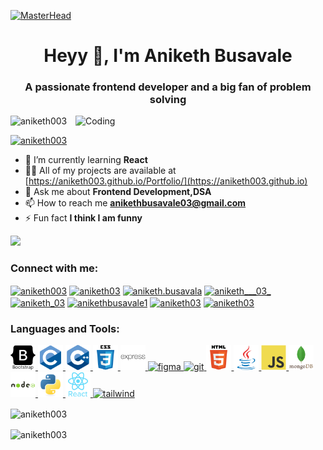 [![MasterHead](https://www.lenny76.com/wp-content/uploads/2018/03/hello-world.jpg)](https://aniketh003.github.io/Portfolio/)
<h1 align="center">Heyy 👋, I'm Aniketh Busavale</h1>
<h3 align="center">
  A passionate frontend developer and a big fan of problem solving
</h3>
<img
  align="right"
  alt="Coding"
  width="400"
  src="https://cdn.dribbble.com/users/1162077/screenshots/4649464/skatter-programmer.gif"
/>
<p align="left">
  <img
    src="https://komarev.com/ghpvc/?username=aniketh003&label=Profile%20views&color=0e75b6&style=flat"
    alt="aniketh003"
  />
</p>

<p align="left">
  <a href="https://twitter.com/aniketh003" target="blank"
    ><img
      src="https://img.shields.io/twitter/follow/aniketh003?logo=twitter&style=for-the-badge"
      alt="aniketh003"
  /></a>
</p>

- 🌱 I’m currently learning **React** 
- 👨‍💻 All of my projects are available at [https://aniketh003.github.io/Portfolio/](https://aniketh003.github.io)
- 💬 Ask me about **Frontend Development,DSA**
- 📫 How to reach me **anikethbusavale03@gmail.com**
- ⚡ Fun fact **I think I am funny**

![](https://quotes-github-readme.vercel.app/api?type=horizontal&theme=dark)
<h3 align="left">Connect with me:</h3>
<p align="left">
  <a href="https://twitter.com/aniketh003" target="blank"
    ><img
      align="center"
      src="https://raw.githubusercontent.com/rahuldkjain/github-profile-readme-generator/master/src/images/icons/Social/twitter.svg"
      alt="aniketh003"
      height="30"
      width="40"
  /></a>
  <a href="https://linkedin.com/in/aniketh03" target="blank"
    ><img
      align="center"
      src="https://raw.githubusercontent.com/rahuldkjain/github-profile-readme-generator/master/src/images/icons/Social/linked-in-alt.svg"
      alt="aniketh03"
      height="30"
      width="40"
  /></a>
  <a href="https://fb.com/aniketh.busavala" target="blank"
    ><img
      align="center"
      src="https://raw.githubusercontent.com/rahuldkjain/github-profile-readme-generator/master/src/images/icons/Social/facebook.svg"
      alt="aniketh.busavala"
      height="30"
      width="40"
  /></a>
  <a href="https://instagram.com/aniketh___03_" target="blank"
    ><img
      align="center"
      src="https://raw.githubusercontent.com/rahuldkjain/github-profile-readme-generator/master/src/images/icons/Social/instagram.svg"
      alt="aniketh___03_"
      height="30"
      width="40"
  /></a>
  <a href="https://www.codechef.com/users/aniketh_03" target="blank"
    ><img
      align="center"
      src="https://cdn.jsdelivr.net/npm/simple-icons@3.1.0/icons/codechef.svg"
      alt="aniketh_03"
      height="30"
      width="40"
  /></a>
  <a href="https://www.hackerrank.com/anikethbusavale1" target="blank"
    ><img
      align="center"
      src="https://raw.githubusercontent.com/rahuldkjain/github-profile-readme-generator/master/src/images/icons/Social/hackerrank.svg"
      alt="anikethbusavale1"
      height="30"
      width="40"
  /></a>
  <a href="https://www.leetcode.com/aniketh03" target="blank"
    ><img
      align="center"
      src="https://raw.githubusercontent.com/rahuldkjain/github-profile-readme-generator/master/src/images/icons/Social/leet-code.svg"
      alt="aniketh03"
      height="30"
      width="40"
  /></a>
  <a href="https://auth.geeksforgeeks.org/user/aniketh03" target="blank"
    ><img
      align="center"
      src="https://raw.githubusercontent.com/rahuldkjain/github-profile-readme-generator/master/src/images/icons/Social/geeks-for-geeks.svg"
      alt="aniketh03"
      height="30"
      width="40"
  /></a>
</p>

<h3 align="left">Languages and Tools:</h3>
<p align="left">
  <a href="https://getbootstrap.com" target="_blank" rel="noreferrer">
    <img
      src="https://raw.githubusercontent.com/devicons/devicon/master/icons/bootstrap/bootstrap-plain-wordmark.svg"
      alt="bootstrap"
      width="40"
      height="40"
    />
  </a>
  <a href="https://www.cprogramming.com/" target="_blank" rel="noreferrer">
    <img
      src="https://raw.githubusercontent.com/devicons/devicon/master/icons/c/c-original.svg"
      alt="c"
      width="40"
      height="40"
    />
  </a>
  <a href="https://www.w3schools.com/cpp/" target="_blank" rel="noreferrer">
    <img
      src="https://raw.githubusercontent.com/devicons/devicon/master/icons/cplusplus/cplusplus-original.svg"
      alt="cplusplus"
      width="40"
      height="40"
    />
  </a>
  <a href="https://www.w3schools.com/css/" target="_blank" rel="noreferrer">
    <img
      src="https://raw.githubusercontent.com/devicons/devicon/master/icons/css3/css3-original-wordmark.svg"
      alt="css3"
      width="40"
      height="40"
    />
  </a>
  <a href="https://expressjs.com" target="_blank" rel="noreferrer">
    <img
      src="https://raw.githubusercontent.com/devicons/devicon/master/icons/express/express-original-wordmark.svg"
      alt="express"
      width="40"
      height="40"
    />
  </a>
  <a href="https://www.figma.com/" target="_blank" rel="noreferrer">
    <img
      src="https://www.vectorlogo.zone/logos/figma/figma-icon.svg"
      alt="figma"
      width="40"
      height="40"
    />
  </a>
  <a href="https://git-scm.com/" target="_blank" rel="noreferrer">
    <img
      src="https://www.vectorlogo.zone/logos/git-scm/git-scm-icon.svg"
      alt="git"
      width="40"
      height="40"
    />
  </a>
  <a href="https://www.w3.org/html/" target="_blank" rel="noreferrer">
    <img
      src="https://raw.githubusercontent.com/devicons/devicon/master/icons/html5/html5-original-wordmark.svg"
      alt="html5"
      width="40"
      height="40"
    />
  </a>
  <a href="https://www.java.com" target="_blank" rel="noreferrer">
    <img
      src="https://raw.githubusercontent.com/devicons/devicon/master/icons/java/java-original.svg"
      alt="java"
      width="40"
      height="40"
    />
  </a>
  <a
    href="https://developer.mozilla.org/en-US/docs/Web/JavaScript"
    target="_blank"
    rel="noreferrer"
  >
    <img
      src="https://raw.githubusercontent.com/devicons/devicon/master/icons/javascript/javascript-original.svg"
      alt="javascript"
      width="40"
      height="40"
    />
  </a>
  <a href="https://www.mongodb.com/" target="_blank" rel="noreferrer">
    <img
      src="https://raw.githubusercontent.com/devicons/devicon/master/icons/mongodb/mongodb-original-wordmark.svg"
      alt="mongodb"
      width="40"
      height="40"
    />
  </a>
  <a href="https://nodejs.org" target="_blank" rel="noreferrer">
    <img
      src="https://raw.githubusercontent.com/devicons/devicon/master/icons/nodejs/nodejs-original-wordmark.svg"
      alt="nodejs"
      width="40"
      height="40"
    />
  </a>
  <a href="https://www.python.org" target="_blank" rel="noreferrer">
    <img
      src="https://raw.githubusercontent.com/devicons/devicon/master/icons/python/python-original.svg"
      alt="python"
      width="40"
      height="40"
    />
  </a>
  <a href="https://reactjs.org/" target="_blank" rel="noreferrer">
    <img
      src="https://raw.githubusercontent.com/devicons/devicon/master/icons/react/react-original-wordmark.svg"
      alt="react"
      width="40"
      height="40"
    />
  </a>
  <a href="https://tailwindcss.com/" target="_blank" rel="noreferrer">
    <img
      src="https://www.vectorlogo.zone/logos/tailwindcss/tailwindcss-icon.svg"
      alt="tailwind"
      width="40"
      height="40"
    />
  </a>
</p>

<p>
  <img
    align="center"
    src="https://github-readme-stats.vercel.app/api/top-langs/?username=Aniketh003&theme=dark&hide_border=false&include_all_commits=false&count_private=false&layout=compact"
    alt="aniketh003"
  />
</p>

<p>
  <img
    align="center"
    src="https://github-readme-streak-stats.herokuapp.com/?user=Aniketh003&theme=dark&hide_border=false"
    alt="aniketh003"
  />
</p>

